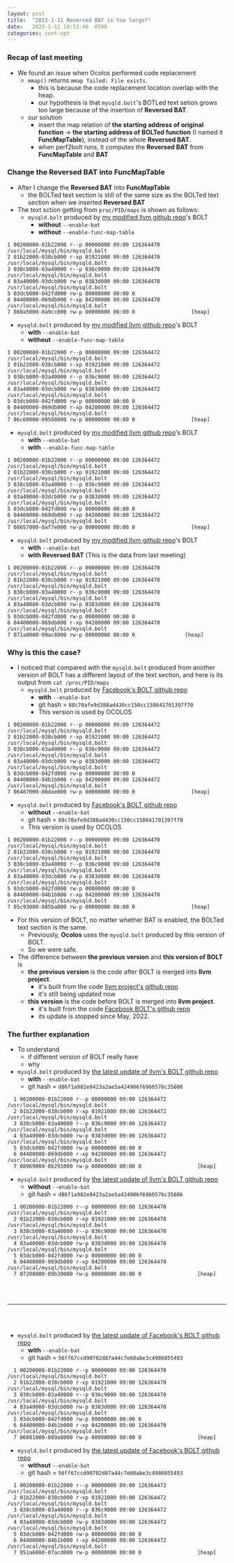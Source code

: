 ```yaml
---
layout: post
title:  "2022-1-11 Reversed BAT is too large?"
date:   2023-1-11 10:53:46 -0500
categories: cont-opt 
---
```

### Recap of last meeting
- We found an issue when Ocolos performed code replacement
  + `mmap()` returns `mmap failed: File exists`.
    * this is because the code replacement location overlap with the heap.
    * our hypothesis is that `mysqld.bolt`'s BOTLed text setion grows too large because of the insertion of <strong>Reversed BAT</strong>.
  + our solution
    * insert the map relation of <strong>the starting address of original function</strong> -> <strong>the starting address of BOLTed function</strong> (I named it <strong>FuncMapTable</strong>), instead of the whole <strong>Reversed BAT</strong>.
    * when perf2bolt runs, it computes the <strong>Reversed BAT</strong> from <strong>FuncMapTable</strong> and <strong>BAT</strong>

### Change the Reversed BAT into FuncMapTable
- After I change the <strong>Reversed BAT</strong> into <strong>FuncMapTable</strong>
  + the BOLTed text section is still of the same size as the BOLTed text section when we inserted <strong> Reversed BAT</strong>
- The text sction getting from `proc/PID/maps` is shown as follows:
  + `mysqld.bolt` produced by [my modified llvm github repo](https://github.com/zyuxuan0115/llvm-project)'s BOLT
    * <strong>without</strong> `--enable-bat` 
    * <strong>without</strong> `--enable-func-map-table`
```
1 00200000-01b22000 r--p 00000000 09:00 126364470          /usr/local/mysql/bin/mysqld.bolt
2 01b22000-038cb000 r-xp 01921000 09:00 126364470          /usr/local/mysql/bin/mysqld.bolt
3 038cb000-03a40000 r--p 036c9000 09:00 126364470          /usr/local/mysql/bin/mysqld.bolt
4 03a40000-03dcb000 rw-p 0383d000 09:00 126364470          /usr/local/mysql/bin/mysqld.bolt
5 03dcb000-042fd000 rw-p 00000000 00:00 0
6 04400000-069db000 r-xp 04200000 09:00 126364470          /usr/local/mysql/bin/mysqld.bolt
7 080a5000-0a9cc000 rw-p 00000000 00:00 0                  [heap]
```
  + `mysqld.bolt` produced by [my modified llvm github repo](https://github.com/zyuxuan0115/llvm-project)'s BOLT  
    * <strong>with</strong> `--enable-bat` 
    * <strong>without</strong> `--enable-func-map-table`
```
1 00200000-01b22000 r--p 00000000 09:00 126364472          /usr/local/mysql/bin/mysqld.bolt
2 01b22000-038cb000 r-xp 01921000 09:00 126364472          /usr/local/mysql/bin/mysqld.bolt
3 038cb000-03a40000 r--p 036c9000 09:00 126364472          /usr/local/mysql/bin/mysqld.bolt
4 03a40000-03dcb000 rw-p 0383d000 09:00 126364472          /usr/local/mysql/bin/mysqld.bolt
5 03dcb000-042fd000 rw-p 00000000 00:00 0
6 04400000-069db000 r-xp 04200000 09:00 126364472          /usr/local/mysql/bin/mysqld.bolt
7 06c60000-09588000 rw-p 00000000 00:00 0                  [heap]
``` 
  + `mysqld.bolt` produced by [my modified llvm github repo](https://github.com/zyuxuan0115/llvm-project)'s BOLT  
    * <strong>with</strong> `--enable-bat` 
    * <strong>with</strong> `--enable-func-map-table`
```
1 00200000-01b22000 r--p 00000000 09:00 126364472          /usr/local/mysql/bin/mysqld.bolt
2 01b22000-038cb000 r-xp 01921000 09:00 126364472          /usr/local/mysql/bin/mysqld.bolt
3 038cb000-03a40000 r--p 036c9000 09:00 126364472          /usr/local/mysql/bin/mysqld.bolt
4 03a40000-03dcb000 rw-p 0383d000 09:00 126364472          /usr/local/mysql/bin/mysqld.bolt
5 03dcb000-042fd000 rw-p 00000000 00:00 0
6 04400000-069db000 r-xp 04200000 09:00 126364472          /usr/local/mysql/bin/mysqld.bolt
7 08657000-0af7e000 rw-p 00000000 00:00 0                  [heap]
```
  + `mysqld.bolt` produced by [my modified llvm github repo](https://github.com/zyuxuan0115/llvm-project)'s BOLT  
    * <strong>with</strong> `--enable-bat` 
    * <strong>with Reversed BAT</strong> (This is the data from last meeting) 
```
1 00200000-01b22000 r--p 00000000 09:00 126364470        /usr/local/mysql/bin/mysqld.bolt
2 01b22000-038cb000 r-xp 01921000 09:00 126364470        /usr/local/mysql/bin/mysqld.bolt
3 038cb000-03a40000 r--p 036c9000 09:00 126364470        /usr/local/mysql/bin/mysqld.bolt
4 03a40000-03dcb000 rw-p 0383d000 09:00 126364470        /usr/local/mysql/bin/mysqld.bolt
5 03dcb000-042fd000 rw-p 00000000 00:00 0
6 04400000-069db000 r-xp 04200000 09:00 126364470        /usr/local/mysql/bin/mysqld.bolt
7 071a0000-09ac8000 rw-p 00000000 00:00 0                [heap]
```

### Why is this the case?
- I noticed that compared with the `mysqld.bolt` produced from another version of BOLT has a different layout of the text section, and here is its output from `cat /proc/PID/maps`
  + `mysqld.bolt` produced by [Facebook's BOLT github repo](https://github.com/facebookincubator/BOLT) 
    * <strong>with</strong> `--enable-bat` 
    * git hash = `88c70afe9d388ad430cc150cc158641701397f70` 
    * This version is used by OCOLOS
```
1 00200000-01b22000 r--p 00000000 09:00 126364472          /usr/local/mysql/bin/mysqld.bolt
2 01b22000-038cb000 r-xp 01921000 09:00 126364472          /usr/local/mysql/bin/mysqld.bolt
3 038cb000-03a40000 r--p 036c9000 09:00 126364472          /usr/local/mysql/bin/mysqld.bolt
4 03a40000-03dcb000 rw-p 0383d000 09:00 126364472          /usr/local/mysql/bin/mysqld.bolt
5 03dcb000-042fd000 rw-p 00000000 00:00 0
6 04400000-04b1b000 r-xp 04200000 09:00 126364472          /usr/local/mysql/bin/mysqld.bolt
7 06487000-08dae000 rw-p 00000000 00:00 0                  [heap]
```
  + `mysqld.bolt` produced by [Facebook's BOLT github repo](https://github.com/facebookincubator/BOLT) 
    * <strong>without</strong> `--enable-bat` 
    * git hash = `88c70afe9d388ad430cc150cc158641701397f70` 
    * This version is used by OCOLOS
```
1 00200000-01b22000 r--p 00000000 09:00 126364470          /usr/local/mysql/bin/mysqld.bolt
2 01b22000-038cb000 r-xp 01921000 09:00 126364470          /usr/local/mysql/bin/mysqld.bolt
3 038cb000-03a40000 r--p 036c9000 09:00 126364470          /usr/local/mysql/bin/mysqld.bolt
4 03a40000-03dcb000 rw-p 0383d000 09:00 126364470          /usr/local/mysql/bin/mysqld.bolt
5 03dcb000-042fd000 rw-p 00000000 00:00 0
6 04400000-04b1b000 r-xp 04200000 09:00 126364470          /usr/local/mysql/bin/mysqld.bolt
7 05c93000-085ba000 rw-p 00000000 00:00 0                  [heap]
```
- For this version of BOLT, no matter whether BAT is enabled, the BOLTed text section is the same. 
  + Previously, <strong>Ocolos</strong> uses the `mysqld.bolt` produced by this version of BOLT.
  + So we were safe.
- The difference between <strong>the previous version</strong> and <strong>this version of BOLT</strong> is
  + <strong>the previous version</strong> is the code after BOLT is merged into <strong>llvm project</strong>.
    * it's built from the code [llvm project's github repo](https://github.com/llvm/llvm-project)
    * it's still being updated now
  + <strong>this version</strong> is the code before BOLT is merged into <strong>llvm project</strong>.
    * it's built from the code [Facebook BOLT's github repo](https://github.com/facebookincubator/BOLT)
    * its update is stopped since May, 2022.

### The further explanation
- To understand 
  * if different version of BOLT really have
  * why
- `mysqld.bolt` produced by [the latest update of llvm's BOLT github repo](https://github.com/llvm/llvm-project)  
  + <strong>with</strong> `--enable-bat` 
  + git hash = `d86f1a982e8423a2ae5a424906f6960576c35606`
```
  1 00200000-01b22000 r--p 00000000 09:00 126364472          /usr/local/mysql/bin/mysqld.bolt
  2 01b22000-038cb000 r-xp 01921000 09:00 126364472          /usr/local/mysql/bin/mysqld.bolt
  3 038cb000-03a40000 r--p 036c9000 09:00 126364472          /usr/local/mysql/bin/mysqld.bolt
  4 03a40000-03dcb000 rw-p 0383d000 09:00 126364472          /usr/local/mysql/bin/mysqld.bolt
  5 03dcb000-042fd000 rw-p 00000000 00:00 0
  6 04400000-069db000 r-xp 04200000 09:00 126364472          /usr/local/mysql/bin/mysqld.bolt
  7 08969000-0b291000 rw-p 00000000 00:00 0                  [heap]
```
- `mysqld.bolt` produced by [the latest update of llvm's BOLT github repo](https://github.com/llvm/llvm-project)
  + <strong>without</strong> `--enable-bat` 
  + git hash = `d86f1a982e8423a2ae5a424906f6960576c35606`
```
  1 00200000-01b22000 r--p 00000000 09:00 126364470          /usr/local/mysql/bin/mysqld.bolt
  2 01b22000-038cb000 r-xp 01921000 09:00 126364470          /usr/local/mysql/bin/mysqld.bolt
  3 038cb000-03a40000 r--p 036c9000 09:00 126364470          /usr/local/mysql/bin/mysqld.bolt
  4 03a40000-03dcb000 rw-p 0383d000 09:00 126364470          /usr/local/mysql/bin/mysqld.bolt
  5 03dcb000-042fd000 rw-p 00000000 00:00 0
  6 04400000-069db000 r-xp 04200000 09:00 126364470          /usr/local/mysql/bin/mysqld.bolt
  7 07208000-09b30000 rw-p 00000000 00:00 0                  [heap]
```
<br/><br/>

***

<br/><br/>
- `mysqld.bolt` produced by [the latest update of Facebook's BOLT github repo](https://github.com/facebookincubator/BOLT) 
  + <strong>with</strong> `--enable-bat` 
  + git hash = `56ff67ccd90702d87a44c7e60abe3c4986855493`
```
  1 00200000-01b22000 r--p 00000000 09:00 126364470          /usr/local/mysql/bin/mysqld.bolt
  2 01b22000-038cb000 r-xp 01921000 09:00 126364470          /usr/local/mysql/bin/mysqld.bolt
  3 038cb000-03a40000 r--p 036c9000 09:00 126364470          /usr/local/mysql/bin/mysqld.bolt
  4 03a40000-03dcb000 rw-p 0383d000 09:00 126364470          /usr/local/mysql/bin/mysqld.bolt
  5 03dcb000-042fd000 rw-p 00000000 00:00 0
  6 04400000-04b1b000 r-xp 04200000 09:00 126364470          /usr/local/mysql/bin/mysqld.bolt
  7 06081000-089a8000 rw-p 00000000 00:00 0                  [heap]
```
- `mysqld.bolt` produced by [the latest update of Facebook's BOLT github repo](https://github.com/facebookincubator/BOLT) 
  + <strong>without</strong> `--enable-bat` 
  + git hash = `56ff67ccd90702d87a44c7e60abe3c4986855493`
```
  1 00200000-01b22000 r--p 00000000 09:00 126364472          /usr/local/mysql/bin/mysqld.bolt
  2 01b22000-038cb000 r-xp 01921000 09:00 126364472          /usr/local/mysql/bin/mysqld.bolt
  3 038cb000-03a40000 r--p 036c9000 09:00 126364472          /usr/local/mysql/bin/mysqld.bolt
  4 03a40000-03dcb000 rw-p 0383d000 09:00 126364472          /usr/local/mysql/bin/mysqld.bolt
  5 03dcb000-042fd000 rw-p 00000000 00:00 0
  6 04400000-04b1b000 r-xp 04200000 09:00 126364472          /usr/local/mysql/bin/mysqld.bolt
  7 051a6000-07acd000 rw-p 00000000 00:00 0                  [heap]
```